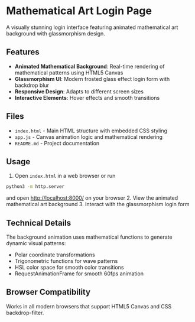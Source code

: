 # Mathematical Art Login Page

A visually stunning login interface featuring animated mathematical art background with glassmorphism design.

## Features

- **Animated Mathematical Background**: Real-time rendering of mathematical patterns using HTML5 Canvas
- **Glassmorphism UI**: Modern frosted glass effect login form with backdrop blur
- **Responsive Design**: Adapts to different screen sizes
- **Interactive Elements**: Hover effects and smooth transitions

## Files

- `index.html` - Main HTML structure with embedded CSS styling
- `app.js` - Canvas animation logic and mathematical rendering
- `README.md` - Project documentation

## Usage

1. Open `index.html` in a web browser
or run  
```cmd
python3 -m http.server
```
and open [http://localhost:8000/](http://localhost:8000/) on your browser
2. View the animated mathematical art background
3. Interact with the glassmorphism login form

## Technical Details

The background animation uses mathematical functions to generate dynamic visual patterns:
- Polar coordinate transformations
- Trigonometric functions for wave patterns
- HSL color space for smooth color transitions
- RequestAnimationFrame for smooth 60fps animation

## Browser Compatibility

Works in all modern browsers that support HTML5 Canvas and CSS backdrop-filter.